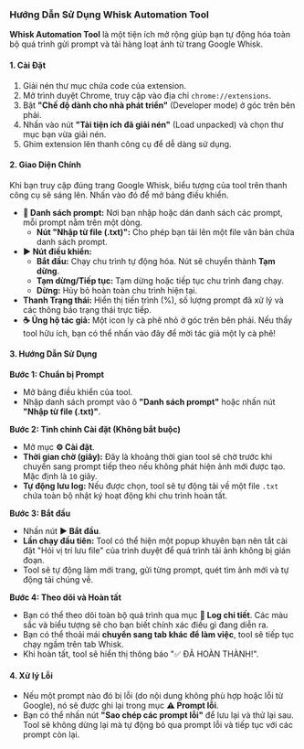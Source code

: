 ### **Hướng Dẫn Sử Dụng Whisk Automation Tool**

**Whisk Automation Tool** là một tiện ích mở rộng giúp bạn tự động hóa toàn bộ quá trình gửi prompt và tải hàng loạt ảnh từ trang Google Whisk.

#### **1. Cài Đặt**

1.  Giải nén thư mục chứa code của extension.
2.  Mở trình duyệt Chrome, truy cập vào địa chỉ `chrome://extensions`.
3.  Bật **"Chế độ dành cho nhà phát triển"** (Developer mode) ở góc trên bên phải.
4.  Nhấn vào nút **"Tải tiện ích đã giải nén"** (Load unpacked) và chọn thư mục bạn vừa giải nén.
5.  Ghim extension lên thanh công cụ để dễ dàng sử dụng.

#### **2. Giao Diện Chính**

Khi bạn truy cập đúng trang Google Whisk, biểu tượng của tool trên thanh công cụ sẽ sáng lên. Nhấn vào đó để mở bảng điều khiển.

* **📝 Danh sách prompt:** Nơi bạn nhập hoặc dán danh sách các prompt, mỗi prompt nằm trên một dòng.
    * **Nút "Nhập từ file (.txt)":** Cho phép bạn tải lên một file văn bản chứa danh sách prompt.
* **▶️ Nút điều khiển:**
    * **Bắt đầu:** Chạy chu trình tự động hóa. Nút sẽ chuyển thành **Tạm dừng**.
    * **Tạm dừng/Tiếp tục:** Tạm dừng hoặc tiếp tục chu trình đang chạy.
    * **Dừng:** Hủy bỏ hoàn toàn chu trình hiện tại.
* **Thanh Trạng thái:** Hiển thị tiến trình (%), số lượng prompt đã xử lý và các thông báo trạng thái trực tiếp.
* **☕️ Ủng hộ tác giả:** Một icon ly cà phê nhỏ ở góc trên bên phải. Nếu thấy tool hữu ích, bạn có thể nhấn vào đây để mời tác giả một ly cà phê!

#### **3. Hướng Dẫn Sử Dụng**

**Bước 1: Chuẩn bị Prompt**
* Mở bảng điều khiển của tool.
* Nhập danh sách prompt vào ô **"Danh sách prompt"** hoặc nhấn nút **"Nhập từ file (.txt)"**.

**Bước 2: Tinh chỉnh Cài đặt (Không bắt buộc)**
* Mở mục **⚙️ Cài đặt**.
* **Thời gian chờ (giây):** Đây là khoảng thời gian tool sẽ chờ trước khi chuyển sang prompt tiếp theo nếu không phát hiện ảnh mới được tạo. Mặc định là `10` giây.
* **Tự động lưu log:** Nếu được chọn, tool sẽ tự động tải về một file `.txt` chứa toàn bộ nhật ký hoạt động khi chu trình hoàn tất.

**Bước 3: Bắt đầu**
* Nhấn nút **▶️ Bắt đầu**.
* **Lần chạy đầu tiên:** Tool có thể hiện một popup khuyên bạn nên tắt cài đặt "Hỏi vị trí lưu file" của trình duyệt để quá trình tải ảnh không bị gián đoạn.
* Tool sẽ tự động làm mới trang, gửi từng prompt, quét tìm ảnh mới và tự động tải chúng về.

**Bước 4: Theo dõi và Hoàn tất**
* Bạn có thể theo dõi toàn bộ quá trình qua mục **📄 Log chi tiết**. Các màu sắc và biểu tượng sẽ cho bạn biết chính xác điều gì đang diễn ra.
* Bạn có thể thoải mái **chuyển sang tab khác để làm việc**, tool sẽ tiếp tục chạy ngầm trên tab Whisk.
* Khi hoàn tất, tool sẽ hiển thị thông báo "✅ ĐÃ HOÀN THÀNH!".

#### **4. Xử lý Lỗi**

* Nếu một prompt nào đó bị lỗi (do nội dung không phù hợp hoặc lỗi từ Google), nó sẽ được ghi lại trong mục **⚠️ Prompt lỗi**.
* Bạn có thể nhấn nút **"Sao chép các prompt lỗi"** để lưu lại và thử lại sau. Tool sẽ không dừng lại mà tự động bỏ qua prompt lỗi và tiếp tục với các prompt còn lại.
